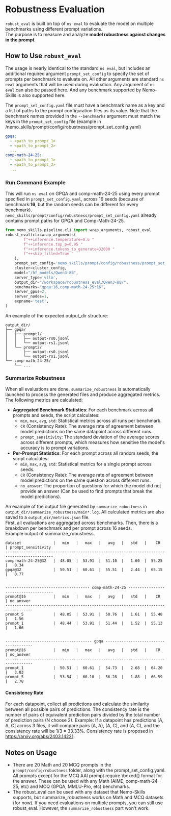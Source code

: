 # Robustness Evaluation
`robust_eval` is built on top of `ns eval` to evaluate the model on multiple benchmarks using different prompt variations.</br>
 The purpose is to measure and analyze **model robustness against changes in the prompt**.


## How to Use `robust_eval`

The usage is nearly identical to the standard `ns eval`, but includes an additional required argument `prompt_set_config` to specify the set of prompts per benchmark to evaluate on. All other arguments are standard `ns eval` arguments that will be used during evaluation. Any argument of `ns eval` can also be passed here. And any benchmark supported by Nemo-Skills is also supported here.

The `prompt_set_config.yaml` file must have a benchmark name as a key and a list of paths to the prompt configuration files as its value.
Note that the benchmark names provided in the `--benchmarks` argument must match the keys in the `prompt_set_config` file (example in /nemo_skills/prompt/config/robustness/prompt_set_config.yaml)

```yaml
gpqa:
  - <path_to_prompt_1>
  - <path_to_prompt_2>
  ...
comp-math-24-25:
  - <path_to_prompt_1>
  - <path_to_prompt_2>
  ...
```

### Run Command Example
This will run `ns eval` on GPQA and comp-math-24-25 using every prompt specified in `prompt_set_config.yaml`, across 16 seeds (because of benchmark:**16**, but the random seeds can be different for every benchmark). `nemo_skills/prompt/config/robustness/prompt_set_config.yaml` already contains prompt paths for GPQA and Comp-Math-24-25.

```python
from nemo_skills.pipeline.cli import wrap_arguments, robust_eval
robust_eval(ctx=wrap_arguments(
        f"++inference.temperature=0.6 "
        f"++inference.top_p=0.95 "
        f"++inference.tokens_to_generate=32000 "
        f"++skip_filled=True "
    ),
    prompt_set_config='nemo_skills/prompt/config/robustness/prompt_set_config.yaml', # should contain same keys as --benchmarks
    cluster=cluster_config,
    model="/hf_models/Qwen3-8B",
    server_type='vllm',
    output_dir="/workspace/robustness_eval/Qwen3-8B/",
    benchmarks="gpqa:16,comp-math-24-25:16",
    server_gpus=2,
    server_nodes=1,
    expname='test',
)
```

An example of the expected output_dir structure:
```
output_dir/
├── gpqa/
│   ├── prompt1/
│   │   ├── output-rs0.jsonl
│   │   └── output-rs1.jsonl
│   └── prompt2/
│       ├── output-rs0.jsonl
│       └── output-rs1.jsonl
└── comp-math-24-25/
    └── ...
```

### Summarize Robustness
When all evaluations are done, `summarize_robustness` is automatically launched to process the generated files and produce aggregated metrics.
The following metrics are calculated:
*   **Aggregated Benchmark Statistics**: For each benchmark across all prompts and seeds, the script calculates:
    *   `min`, `max`, `avg`, `std`: Statistical metrics across all runs per benchmark.
    *   `CR` (Consistency Rate): The average rate of agreement between model predictions on the same datapoint across different runs.
    *   `prompt_sensitivity`: The standard deviation of the average scores across different prompts, which measures how sensitive the model's accuracy is to prompt variations.
*   **Per-Prompt Statistics**: For each prompt across all random seeds, the script calculates:
    *   `min`, `max`, `avg`, `std`: Statistical metrics for a single prompt across seeds.
    *   `CR` (Consistency Rate): The average rate of agreement between model predictions on the same question across different runs.
    *   `no_answer`: The proportion of questions for which the model did not provide an answer (Can be used to find prompts that break the model predictions).

An example of the output file generated by `summarize_robustness` in `output_dir/summarize_robustness/main*.log`. All calculated metrics are also saved to a `output_dir/metrics.json` file. </br>
First, all evaluations are aggregated across benchmarks. Then, there is a breakdown per benchmark and per prompt across 16 seeds. </br>
Example output of summarize_robustness.

```
dataset              |   min   |   max   |   avg   |   std   |    CR   | prompt_sensitivity
-------------------------------------------------------------------------------------------
comp-math-24-25@32   |  48.05  |  53.91  |  51.10  |   1.60  |  55.25  |   0.34
gpqa@32              |  50.51  |  60.61  |  55.51  |   2.44  |  65.15  |   0.77


------------------------------------- comp-math-24-25 -------------------------------------
prompt@16            |   min   |   max   |   avg   |   std   |    CR   | no_answer
----------------------------------------------------------------------------------
prompt_5             |  48.05  |  53.91  |  50.76  |   1.61  |  55.48  |   1.56
prompt_1             |  48.44  |  53.91  |  51.44  |   1.52  |  55.13  |   1.66


-------------------------------------- gpqa --------------------------------------
prompt@16            |   min   |   max   |   avg   |   std   |    CR   | no_answer
----------------------------------------------------------------------------------
prompt_1             |  50.51  |  60.61  |  54.73  |   2.68  |  64.20  |   3.03
prompt_5             |  53.54  |  60.10  |  56.28  |   1.88  |  66.59  |   2.78
```

#### Consistency Rate
 For each datapoint, collect all predictions and calculate the similarity between all possible pairs of predictions.
 The consistency rate is the number of pairs of equivalent prediction pairs divided by the total number of prediction pairs (N choose 2).
 Example: If a datapoint has predictions [A, A, C] across 3 files, it will compare pairs (A, A), (A, C), and (A, C), and the consistency rate will be 1/3 = 33.33%.
 Consistency rate is proposed in https://arxiv.org/abs/2403.14221.

## Notes on Usage
- There are 20 Math and 20 MCQ prompts in the `prompt/config/robustness` folder, along with the prompt_set_config.yaml. All prompts except for the MCQ AAI prompt require \boxed{} format for the answer. These can be used with any Math (AIME, comp-math-24-25, etc) and MCQ (GPQA, MMLU-Pro, etc) benchmarks.
- The robust_eval can be used with any dataset that Nemo-Skills supports, but summarize_robustness works on Math and MCQ datasets (for now). If you need evaluations on multiple prompts, you can still use robust_eval. However, the `summarize_robustness` part won't work.
